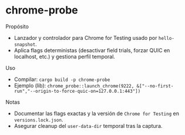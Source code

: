 # chrome-probe

Propósito

- Lanzador y controlador para Chrome for Testing usado por `hello-snapshot`.
- Aplica flags deterministas (desactivar field trials, forzar QUIC en localhost, etc.) y gestiona perfil temporal.

Uso

- Compilar: `cargo build -p chrome-probe`
- Ejemplo (lib): `chrome_probe::launch_chrome(9222, &["--no-first-run","--origin-to-force-quic-on=127.0.0.1:443"])`

Notas

- Documentar las flags exactas y la versión de `Chrome for Testing` en `versions.lock.json`.
- Asegurar cleanup del `user-data-dir` temporal tras la captura.
